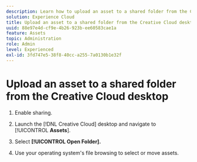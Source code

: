 ```yaml
---
description: Learn how to upload an asset to a shared folder from the Creative Cloud desktop to Experience Cloud.
solution: Experience Cloud
title: Upload an asset to a shared folder from the Creative Cloud desktop 
uuid: 88e97e4d-cf9e-4b26-923b-ee60583cae1a
feature: Assets
topic: Administration
role: Admin
level: Experienced
exl-id: 3fd747e5-38f8-40cc-a255-7a0130b1e32f
---
```

# Upload an asset to a shared folder from the Creative Cloud desktop

1. Enable sharing.

1. Launch the [!DNL Creative Cloud] desktop and navigate to [!UICONTROL **Assets**].

1. Select **[!UICONTROL Open Folder].**

1. Use your operating system's file browsing to select or move assets.
